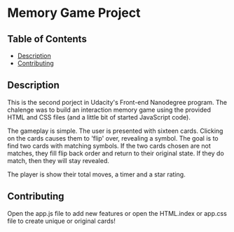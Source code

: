 # Memory Game Project

## Table of Contents

* [Description](#description)
* [Contributing](#contributing)

## Description

This is the second porject in Udacity's Front-end Nanodegree program. The chalenge was to build an interaction memory game using the provided HTML and CSS files (and a little bit of started JavaScript code).

The gameplay is simple. The user is presented with sixteen cards. Clicking on the cards causes them to 'flip' over, revealing a symbol. The goal is to find two cards with matching symbols. If the two cards chosen are not matches, they fill flip back order and return to their original state. If they do match, then they will stay revealed.

The player is show their total moves, a timer and a star rating.

## Contributing

Open the app.js file to add new features or open the HTML.index or app.css file to create unique or original cards!
